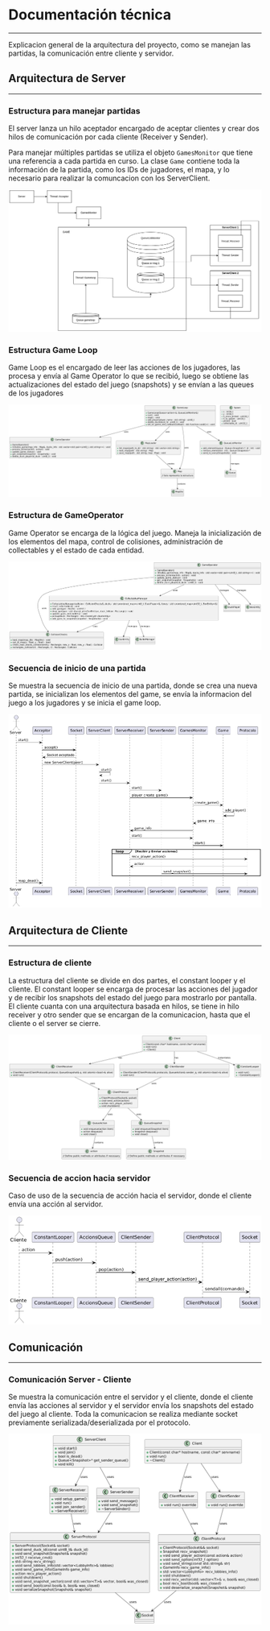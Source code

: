 # Documentación técnica

---
Explicacion general de la arquitectura del proyecto, como se manejan las partidas, la comunicación entre cliente y servidor.

## Arquitectura de Server

---

### Estructura para manejar partidas
El server lanza un hilo aceptador encargado de aceptar clientes y crear dos hilos de comunicación por cada cliente (Receiver y Sender).

Para manejar múltiples partidas se utiliza el objeto `GamesMonitor` que tiene una referencia a cada partida en curso.
La clase `Game` contiene toda la información de la partida, como los IDs de jugadores, el mapa, y lo necesario para realizar la comuncacion con los ServerClient.

![arquitectura server](images/doc-tecnica/arquitectura_server.png)

### Estructura Game Loop
Game Loop es el encargado de leer las acciones de los jugadores, las procesa y envía al Game Operator lo que se recibió, luego se obtiene las actualizaciones del estado del juego (snapshots) y se envían a las queues de los jugadores

![game loop](images/doc-tecnica/estructura_gameloop.png)

### Estructura de GameOperator
Game Operator se encarga de la lógica del juego. Maneja la inicialización de los elementos del mapa, control de colisiones, administración de collectables y el estado de cada entidad. 

![game operator](images/doc-tecnica/game_operator.png)

### Secuencia de inicio de una partida
Se muestra la secuencia de inicio de una partida, donde se crea una nueva partida, se inicializan los elementos del game, se envía la informacion del juego a los jugadores y se inicia el game loop.

![secuencia game](images/doc-tecnica/secuencia_inicio_game.png)

## Arquitectura de Cliente

---

### Estructura de cliente
La estructura del cliente se divide en dos partes, el constant looper y el cliente.
El constant looper se encarga de procesar las acciones del jugador y de recibir los snapshots del estado del juego para mostrarlo por pantalla.
El cliente cuanta con una arquitectura basada en hilos, se tiene in hilo receiver y otro sender que se encargan de la comunicacion, hasta que el cliente o el server se cierre.

![arq cliente](images/doc-tecnica/estructura_cliente.png)

### Secuencia de accion hacia servidor
Caso de uso de la secuencia de acción hacia el servidor, donde el cliente envía una acción al servidor.

![secuencia hacia server](images/doc-tecnica/cliente-accion.png)

## Comunicación

---

### Comunicación Server - Cliente
Se muestra la comunicación entre el servidor y el cliente, donde el cliente envía las acciones al servidor y el servidor envía los snapshots del estado del juego al cliente.
Toda la comunicacion se realiza mediante socket previamente serializada/deserializada por el protocolo.

![comunicacion](images/doc-tecnica/comunicacion-server-cliente.png)
